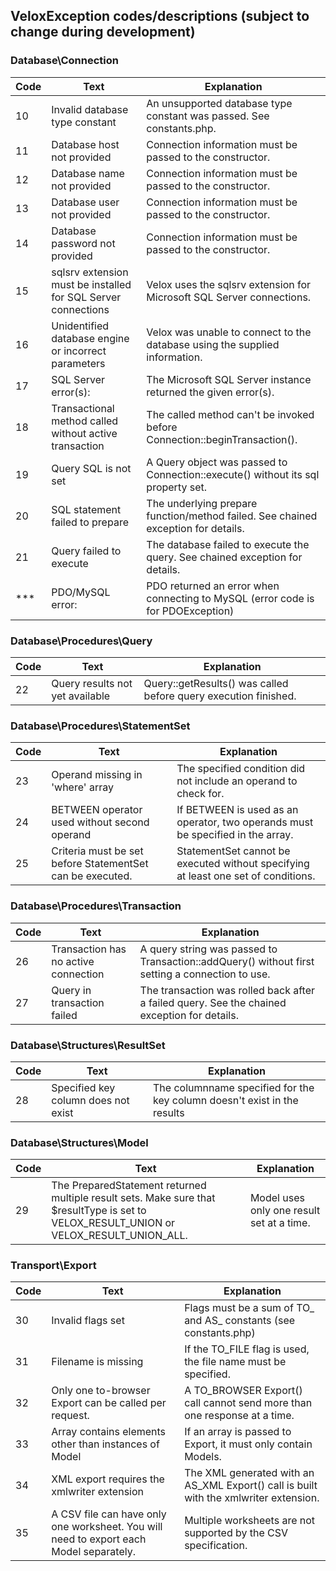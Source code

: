 ## VeloxException codes/descriptions (subject to change during development)

### Database\Connection
| Code | Text                                                          | Explanation                                                                         |
| ---- | ------------------------------------------------------------- | ----------------------------------------------------------------------------------- |
| 10   | Invalid database type constant                                | An unsupported database type constant was passed. See constants.php.                |
| 11   | Database host not provided                                    | Connection information must be passed to the constructor.                           |
| 12   | Database name not provided                                    | Connection information must be passed to the constructor.                           |
| 13   | Database user not provided                                    | Connection information must be passed to the constructor.                           |
| 14   | Database password not provided                                | Connection information must be passed to the constructor.                           |
| 15   | sqlsrv extension must be installed for SQL Server connections | Velox uses the sqlsrv extension for Microsoft SQL Server connections.               |
| 16   | Unidentified database engine or incorrect parameters          | Velox was unable to connect to the database using the supplied information.         |
| 17   | SQL Server error(s):                                          | The Microsoft SQL Server instance returned the given error(s).                      |
| 18   | Transactional method called without active transaction        | The called method can't be invoked before Connection::beginTransaction().           |
| 19   | Query SQL is not set                                          | A Query object was passed to Connection::execute() without its sql property set.    |
| 20   | SQL statement failed to prepare                               | The underlying prepare function/method failed. See chained exception for details.   |
| 21   | Query failed to execute                                       | The database failed to execute the query. See chained exception for details.        |
| ***  | PDO/MySQL error:                                              | PDO returned an error when connecting to MySQL (error code is for PDOException)     |

### Database\Procedures\Query
| Code | Text                                                          | Explanation                                                                         |
| ---- | ------------------------------------------------------------- | ----------------------------------------------------------------------------------- |
| 22   | Query results not yet available                               | Query::getResults() was called before query execution finished.                     |

### Database\Procedures\StatementSet
| Code | Text                                                          | Explanation                                                                         |
| ---- | ------------------------------------------------------------- | ----------------------------------------------------------------------------------- |
| 23   | Operand missing in 'where' array                              | The specified condition did not include an operand to check for.                    |
| 24   | BETWEEN operator used without second operand                  | If BETWEEN is used as an operator, two operands must be specified in the array.     |
| 25   | Criteria must be set before StatementSet can be executed.     | StatementSet cannot be executed without specifying at least one set of conditions.  |

### Database\Procedures\Transaction
| Code | Text                                                          | Explanation                                                                                     |
| ---- | ------------------------------------------------------------- | ----------------------------------------------------------------------------------------------- |
| 26   | Transaction has no active connection                          | A query string was passed to Transaction::addQuery() without first setting a connection to use. |
| 27   | Query in transaction failed                                   | The transaction was rolled back after a failed query. See the chained exception for details.    |

### Database\Structures\ResultSet
| Code | Text                                                          | Explanation                                                                         |
| ---- | ------------------------------------------------------------- | ----------------------------------------------------------------------------------- |
| 28   | Specified key column does not exist                           | The columnname specified for the key column doesn't exist in the results            |

### Database\Structures\Model
| Code | Text                                                          | Explanation                                                                         |
| ---- | ------------------------------------------------------------- | ----------------------------------------------------------------------------------- |
| 29   | The PreparedStatement returned multiple result sets. Make sure that $resultType is set to VELOX_RESULT_UNION or VELOX_RESULT_UNION_ALL. | Model uses only one result set at a time. |

### Transport\Export
| Code | Text                                                          | Explanation                                                                              |
| ---- | ------------------------------------------------------------- | ---------------------------------------------------------------------------------------- |
| 30   | Invalid flags set                                             | Flags must be a sum of TO_ and AS_ constants (see constants.php)                         |
| 31   | Filename is missing                                           | If the TO_FILE flag is used, the file name must be specified.                            |
| 32   | Only one to-browser Export can be called per request.         | A TO_BROWSER Export() call cannot send more than one response at a time.                 |
| 33   | Array contains elements other than instances of Model         | If an array is passed to Export, it must only contain Models.                            |
| 34   | XML export requires the xmlwriter extension                   | The XML generated with an AS_XML Export() call is built with the xmlwriter extension.    |
| 35   | A CSV file can have only one worksheet. You will need to export each Model separately. | Multiple worksheets are not supported by the CSV specification. |
